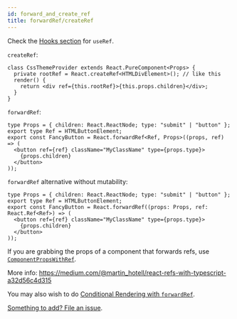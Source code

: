```yaml
---
id: forward_and_create_ref
title: forwardRef/createRef
---
```


Check the [Hooks section](https://github.com/typescript-cheatsheets/react-typescript-cheatsheet/blob/master/README.md#hooks) for `useRef`.

`createRef`:

```tsx
class CssThemeProvider extends React.PureComponent<Props> {
  private rootRef = React.createRef<HTMLDivElement>(); // like this
  render() {
    return <div ref={this.rootRef}>{this.props.children}</div>;
  }
}
```

`forwardRef`:

```tsx
type Props = { children: React.ReactNode; type: "submit" | "button" };
export type Ref = HTMLButtonElement;
export const FancyButton = React.forwardRef<Ref, Props>((props, ref) => (
  <button ref={ref} className="MyClassName" type={props.type}>
    {props.children}
  </button>
));
```

`forwardRef` alternative without mutability:

```tsx
type Props = { children: React.ReactNode; type: "submit" | "button" };
export type Ref = HTMLButtonElement;
export const FancyButton = React.forwardRef((props: Props, ref: React.Ref<Ref>) => (
  <button ref={ref} className="MyClassName" type={props.type}>
    {props.children}
  </button>
));
```

If you are grabbing the props of a component that forwards refs, use [`ComponentPropsWithRef`](https://github.com/DefinitelyTyped/DefinitelyTyped/blob/a05cc538a42243c632f054e42eab483ebf1560ab/types/react/index.d.ts#L770).

More info: https://medium.com/@martin_hotell/react-refs-with-typescript-a32d56c4d315

You may also wish to do [Conditional Rendering with `forwardRef`](https://github.com/typescript-cheatsheets/react-typescript-cheatsheet/issues/167).

[Something to add? File an issue](https://github.com/typescript-cheatsheets/react-typescript-cheatsheet/issues/new).
